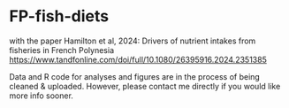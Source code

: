 # FP-fish-diets
with the paper Hamilton et al, 2024: Drivers of nutrient intakes from fisheries in French Polynesia
https://www.tandfonline.com/doi/full/10.1080/26395916.2024.2351385

Data and R code for analyses and figures are in the process of being cleaned & uploaded.
However, please contact me directly if you would like more info sooner.
